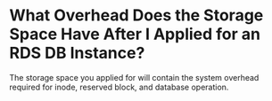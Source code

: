 # What Overhead Does the Storage Space Have After I Applied for an RDS DB Instance?<a name="rds_faq_0048"></a>

The storage space you applied for will contain the system overhead required for inode, reserved block, and database operation.


